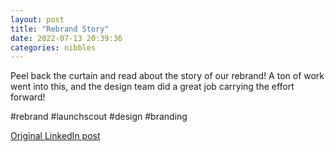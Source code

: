 ```yaml
---
layout: post
title: "Rebrand Story"
date: 2022-07-13 20:39:36
categories: nibbles
---
```


Peel back the curtain and read about the story of our rebrand! A ton of work went into this, and the design team did a great job carrying the effort forward!

#rebrand #launchscout #design #branding

[Original LinkedIn post](https://www.linkedin.com/feed/update/urn%3Ali%3Ashare%3A6953085547238072320)
